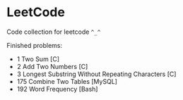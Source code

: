 # LeetCode
Code collection for leetcode `^_^`

Finished problems:

* 1 Two Sum [C]
* 2 Add Two Numbers [C]
* 3 Longest Substring Without Repeating Characters [C]
* 175 Combine Two Tables [MySQL]
* 192 Word Frequency [Bash]
